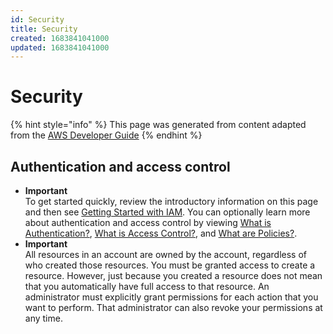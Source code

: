 ```yaml
---
id: Security
title: Security
created: 1683841041000
updated: 1683841041000
---
```

# Security

{% hint style="info" %}
This page was generated from content adapted from the [AWS Developer Guide](https://github.com/awsdocs/aws-robomaker-developer-guide.git)
{% endhint %}

## Authentication and access control

- **Important**  
To get started quickly, review the introductory information on this page and then see [Getting Started with IAM](auth_access_getting-started.md)\. You can optionally learn more about authentication and access control by viewing [What is Authentication?](auth_access_what-is-authentication.md), [What is Access Control?](auth_access_what-is-access-control.md), and [What are Policies?](auth_access_what-are-policies.md)\.
- **Important**  
All resources in an account are owned by the account, regardless of who created those resources\. You must be granted access to create a resource\. However, just because you created a resource does not mean that you automatically have full access to that resource\. An administrator must explicitly grant permissions for each action that you want to perform\. That administrator can also revoke your permissions at any time\.


